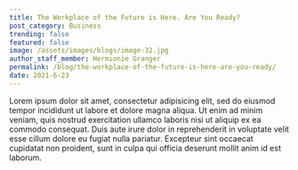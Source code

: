 ```yaml
---
title: The Workplace of the Future is Here. Are You Ready?
post_category: Business
trending: false
featured: false
image: /assets/images/blogs/image-32.jpg
author_staff_member: Hermionie Granger
permalink: /blog/the-workplace-of-the-future-is-here-are-you-ready/
date: 2021-6-23
---
```


Lorem ipsum dolor sit amet, consectetur adipisicing elit, sed do eiusmod tempor incididunt ut labore et dolore magna aliqua. Ut enim ad minim veniam, quis nostrud exercitation ullamco laboris nisi ut aliquip ex ea commodo consequat. Duis aute irure dolor in reprehenderit in voluptate velit esse cillum dolore eu fugiat nulla pariatur. Excepteur sint occaecat cupidatat non proident, sunt in culpa qui officia deserunt mollit anim id est laborum.
